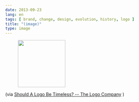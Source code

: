 ```yaml
---
date: 2013-09-23
lang: en
tags: [ brand, change, design, evolution, history, logo ]
title: "(image)"
type: image
---
```


<figure>
<a
href="https://hugo.ferreira.cc/via-should-a-logo-be-timeless-the-logo/attachment/370/"
rel="attachment"><img
src="https://hugo.ferreira.cc/wp-content/uploads/2013/09/tumblr_mtl7loti6x1qz82meo1_r1_1280-150x150.png"
width="150" height="150" /></a></figure>

(via [Should A Logo Be Timeless? -- The Logo
Company](http://thelogocompany.net/blog/logo-design/corporate-logo-evolution/)
)

